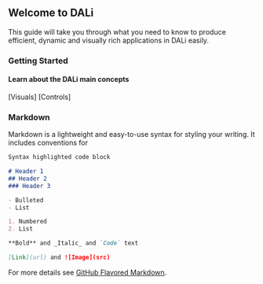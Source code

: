 ## Welcome to DALi 

This guide will take you through what you need to know to produce efficient, dynamic and visually rich applications in DALi easily.

### Getting Started

#### Learn about the DALi main concepts

[Visuals]
[Controls]

### Markdown

Markdown is a lightweight and easy-to-use syntax for styling your writing. It includes conventions for

```markdown
Syntax highlighted code block

# Header 1
## Header 2
### Header 3

- Bulleted
- List

1. Numbered
2. List

**Bold** and _Italic_ and `Code` text

[Link](url) and ![Image](src)
```

For more details see [GitHub Flavored Markdown](https://guides.github.com/features/mastering-markdown/).
